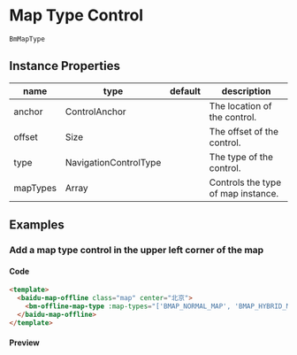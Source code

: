 # Map Type Control

`BmMapType`

## Instance Properties

|name|type|default|description|
|------|-----|-----|----|
|anchor|ControlAnchor||The location of the control.|
|offset|Size||The offset of the control.|
|type|NavigationControlType||The type of the control.|
|mapTypes|Array||Controls the type of map instance.|

## Examples

### Add a map type control in the upper left corner of the map

#### Code

```html
<template>
  <baidu-map-offline class="map" center="北京">
    <bm-offline-map-type :map-types="['BMAP_NORMAL_MAP', 'BMAP_HYBRID_MAP']" anchor="BMAP_ANCHOR_TOP_LEFT"></bm-offline-map-type>
  </baidu-map-offline>
</template>
```

#### Preview

<doc-preview>
  <baidu-map-offline class="map" center="北京">
    <bm-offline-map-type :map-types="['BMAP_NORMAL_MAP', 'BMAP_HYBRID_MAP']" anchor="BMAP_ANCHOR_TOP_LEFT"></bm-offline-map-type>
  </baidu-map-offline>
</doc-preview>
